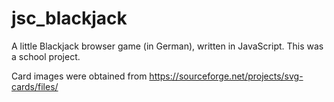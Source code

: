 # jsc_blackjack
A little Blackjack browser game (in German), written in JavaScript.
This was a school project.

Card images were obtained from https://sourceforge.net/projects/svg-cards/files/
